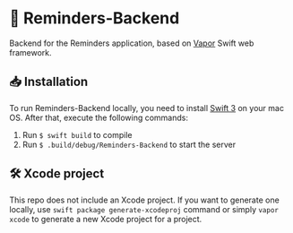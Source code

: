 # 🔔 Reminders-Backend
Backend for the Reminders application, based on [Vapor](https://vapor.codes/) Swift web framework.

## 📥 Installation
To run Reminders-Backend locally, you need to install [Swift 3](https://vapor.github.io/documentation/getting-started/install-swift-3-macos.html) on your mac OS. After that, execute the following commands:

1. Run `$ swift build` to compile 
2. Run `$ .build/debug/Reminders-Backend` to start the server

## 🛠 Xcode project
This repo does not include an Xcode project. If you want to generate one locally, use `swift package generate-xcodeproj` command or simply `vapor xcode` to generate a new Xcode project for a project.
